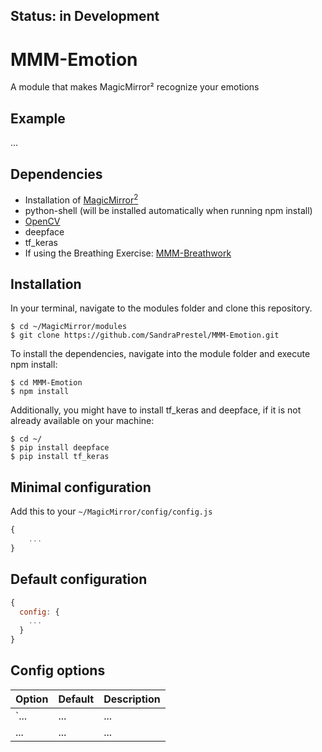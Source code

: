 ## Status: in Development

# MMM-Emotion

A module that makes MagicMirror² recognize your emotions

## Example

...

## Dependencies

- Installation of [MagicMirror<sup>2</sup>](https://github.com/MichMich/MagicMirror)
- python-shell (will be installed automatically when running npm install)
- [OpenCV](http://opencv.org)
- deepface
- tf_keras
- If using the Breathing Exercise: [MMM-Breathwork](https://github.com/yashatgit/MMM-Breathwork)

## Installation

In your terminal, navigate to the modules folder and clone this repository.

```
$ cd ~/MagicMirror/modules
$ git clone https://github.com/SandraPrestel/MMM-Emotion.git
```

To install the dependencies, navigate into the module folder and execute npm install:

```
$ cd MMM-Emotion
$ npm install
```

Additionally, you might have to install tf_keras and deepface, if it is not already available on your machine:

```
$ cd ~/
$ pip install deepface
$ pip install tf_keras
```

## Minimal configuration

Add this to your `~/MagicMirror/config/config.js`

```js
{
    ...
}
```

## Default configuration

```js
{
  config: {
    ...
  }
}
```

## Config options

| **Option** | **Default** | **Description** |
| ---------- | ----------- | --------------- |
| `...       | ...         | ...             |
| ...        | ...         | ...             |
